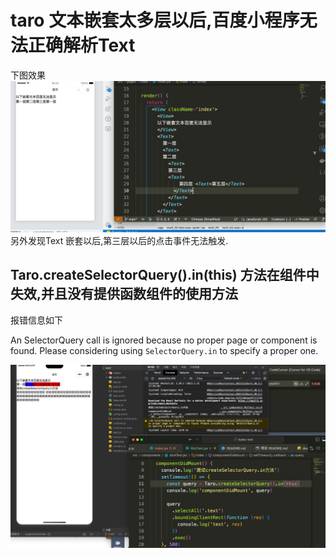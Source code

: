 # taro 文本嵌套太多层以后,百度小程序无法正确解析Text
下图效果
![查看效果](./screenshot-20230324-163300.png)
另外发现Text 嵌套以后,第三层以后的点击事件无法触发.

## Taro.createSelectorQuery().in(this) 方法在组件中失效,并且没有提供函数组件的使用方法
报错信息如下

An SelectorQuery call is ignored because no proper page or component is found. Please considering using `SelectorQuery.in` to specify a proper one.

![查看效果](./screenshot-20230328-174238.png)
